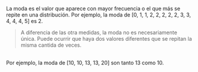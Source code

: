La moda es el valor que aparece con mayor frecuencia o el que más se repite en una distribución.
Por ejemplo, la moda de [0, 1, 1, 2, 2, 2, 2, 2, 3, 3, 4, 4, 4, 5] es 2.

> A diferencia de las otra medidas, la moda no es necesariamente única. Puede ocurrir que haya dos valores diferentes que se repitan la misma cantida de veces.
<br>
Por ejemplo, la moda de [10, 10, 13, 13, 20] son tanto 13 como 10.